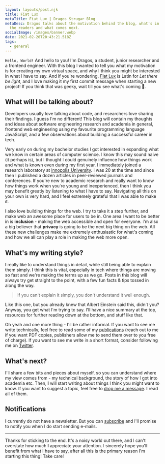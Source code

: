 ```yaml
---
layout: layouts/post.njk
title: Fiat Lux
metaTitle: Fiat Lux | Dragos Strugar Blog
metaDesc: Dragos talks about the motivation behind the blog, what's in it for
  the readers and what comes next.
socialImage: /images/banner.webp
date: 2021-02-20T20:43:21.518Z
tags:
  - general
---
```

`Hello, World!` And hello to you! I'm Dragos, a student, junior researcher and a frontend engineer. With this blog I wanted to tell you what my motivation is for creating my own virtual space, and why I think you might be interested in what I have to say. And if you're wondering, [Fiat Lux](https://en.wikipedia.org/wiki/Let_there_be_light) is Latin for *Let there be light*, and I love making it my first commit message when starting a new project! If you think that was geeky, wait till you see what's coming 🧐.

## What will I be talking about?

Developers usually love talking about code, and researchers love sharing their findings. I guess I'm no different! This blog will contain my thoughts and ideas about software engineering research and academia in general, frontend web engineering using my favourite programming language JavaScript, and a few observations about building a successful career in tech.

Very early on during my bachelor studies I got interested in expanding what we know in certain areas of computer science. I know this may sound naive (it perhaps is), but I thought I could genuinely influence how things work and what is known even during my first year. I immediately joined a research laboratory at [Innopolis University](http://innopolis.university/en). I was 20 at the time and since then I published a dozen articles in peer-reviewed journals and conferences. If you're new to academic research and really want to know how things work when you're young and inexperienced, then I think you may benefit greatly by listening to what I have to say. Navigating all this on your own is very hard, and I feel extremely grateful that I was able to make it.

I also love building things for the web. I try to take it a step further, and make web an awesome place for users to be in. One area I want to be better in is **inclusion** - making the web accessible and open for everyone. I'm also a big believer that **privacy** is going to be the next big thing on the web. All these new challenges make me extremely enthusiastic for what's coming and how we all can play a role in making the web more open.

## What's my writing style?

I really like to understand things in detail, while still being able to explain them simply. I think this is vital, especially in tech where things are moving so fast and we're making the terms up as we go. Posts in this blog will always try get straight to the point, with a few fun facts & tips tossed in along the way.

> If you can't explain it simply, you don't understand it well enough.

Like this one, but you already knew that Albert Einstein said this, didn't you? Anyway, you get what I'm trying to say. I'll have a nice summary at the top, resources for further reading down at the bottom, and stuff like that.

Oh yeah and one more thing - I'll be rather informal. If you want to see me write technically, feel free to read some of my [publications](https://scholar.google.com/citations?user=za-b-mYAAAAJ) (reach out to me if you want PDF copies, publishers allow me to send them over to you free of charge). If you want to see me write in a short format, consider following me on [Twitter](https://twitter.com/dragos_strugar).

## What's next?

I'll share a few bits and pieces about myself, so you can understand where my view comes from - my technical background, the story of how I got into academia etc. Then, I will start writing about things I think you might want to know. If you want to suggest a topic, feel free to [drop me a message](https://d11r.me/contact/). I read all of them.

## Notifications

I currently do not have a newsletter. But you can [subscribe](http://eepurl.com/c-0_vr) and I'll promise to notify you when I do start sending e-mails.

- - -

Thanks for sticking to the end. It's a noisy world out there, and I can't overstate how much I appreciate your attention. I sincerely hope you'll benefit from what I have to say, after all this is the primary reason I'm starting this thing! Take care!
